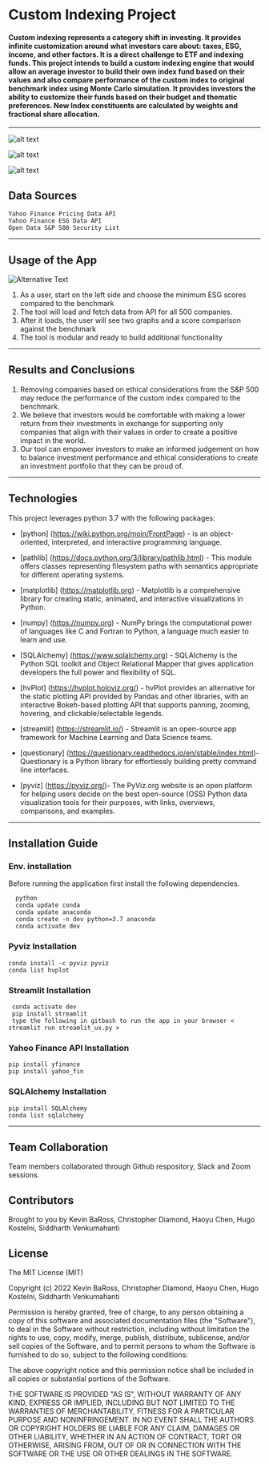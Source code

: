 # Custom Indexing Project

####  Custom indexing represents a category shift in investing. It provides infinite customization around what investors care about: taxes, ESG, income, and other factors. It is a direct challenge to ETF and indexing funds.  This project intends to build a custom indexing engine that would allow an average investor to build their own index fund based on their values and also compare performance of the custom index to original benchmark index using Monte Carlo simulation.  It provides investors the ability to customize their funds based on their budget and thematic preferences.  New Index constituents are calculated by weights and fractional share allocation.

---


![alt text](Image/plot_1.png)

![alt text](Image/plot_2.png)

![alt text](Image/plot_3.png)

## Data Sources

```
Yahoo Finance Pricing Data API
Yahoo Finance ESG Data API
Open Data S&P 500 Security List
```
---
## Usage of the App
![Alternative Text](/images/plot_4.png)

1. As a user, start on the left side and choose the minimum ESG scores compared to the benchmark
2. The tool will load and fetch data from API for all 500 companies.
3. After it loads, the user will see two graphs and a score comparison against the benchmark
4. The tool is modular and ready to build additional functionality
---

## Results and Conclusions 

1. Removing companies based on ethical considerations from the S&P 500 may reduce the performance of the custom index compared to the benchmark. 
2. We believe that investors would be comfortable with making a lower return from their investments in exchange for supporting only companies that align with their values in order to create a positive impact in the world. 
3. Our tool can empower investors to make an informed judgement on how to balance investment performance and ethical considerations to create an investment portfolio that they can be proud of. 

---
## Technologies

This project leverages python 3.7 with the following packages:

* [python] (https://wiki.python.org/moin/FrontPage) - is an object-oriented, interpreted, and interactive programming language.

* [pathlib] (https://docs.python.org/3/library/pathlib.html) - This module offers classes representing filesystem paths with semantics appropriate for different operating systems.

* [matplotlib] (https://matplotlib.org) - Matplotlib is a comprehensive library for creating static, animated, and interactive visualizations in Python.

* [numpy] (https://numpy.org) - NumPy brings the computational power of languages like C and Fortran to Python, a language much easier to learn and use. 

* [SQLAlchemy] (https://www.sqlalchemy.org) - SQLAlchemy is the Python SQL toolkit and Object Relational Mapper that gives application developers the full power and flexibility of SQL.

* [hvPlot] (https://hvplot.holoviz.org/) - hvPlot provides an alternative for the static plotting API provided by Pandas and other libraries, with an interactive Bokeh-based plotting API that supports panning, zooming, hovering, and clickable/selectable legends.

* [streamlit] (https://streamlit.io/) - Streamlit is an open-source app framework for Machine Learning and Data Science teams.

* [questionary] (https://questionary.readthedocs.io/en/stable/index.html)- Questionary is a Python library for effortlessly building pretty command line interfaces.

* [pyviz] (https://pyviz.org/)- The PyViz.org website is an open platform for helping users decide on the best open-source (OSS) Python data visualization tools for their purposes, with links, overviews, comparisons, and examples.

---

## Installation Guide

### Env. installation

Before running the application first install the following dependencies.

```
  python
  conda update conda
  conda update anaconda
  conda create -n dev python=3.7 anaconda
  conda activate dev 
```
### Pyviz Installation

```
conda install -c pyviz pyviz
conda list hvplot
```
### Streamlit Installation
```
 conda activate dev
 pip install streamlit 
 type the following in gitbash to run the app in your browser < streamlit run streamlit_ux.py >
 ```

### Yahoo Finance API Installation
```
pip install yfinance
pip install yahoo_fin
```
### SQLAlchemy Installation
```
pip install SQLAlchemy
conda list sqlalchemy
```
---

## Team Collaboration

Team members collaborated through Github respository, Slack and Zoom sessions. 

## Contributors

Brought to you by Kevin BaRoss, Christopher Diamond, Haoyu Chen, Hugo Kostelni, Siddharth Venkumahanti

## License

The MIT License (MIT)

Copyright (c) 2022 Kevin BaRoss, Christopher Diamond, Haoyu Chen, Hugo Kostelni, Siddharth Venkumahanti

Permission is hereby granted, free of charge, to any person obtaining a copy of this software and associated documentation files (the "Software"), to deal in the Software without restriction, including without limitation the rights to use, copy, modify, merge, publish, distribute, sublicense, and/or sell copies of the Software, and to permit persons to whom the Software is furnished to do so, subject to the following conditions:

The above copyright notice and this permission notice shall be included in all copies or substantial portions of the Software.

THE SOFTWARE IS PROVIDED "AS IS", WITHOUT WARRANTY OF ANY KIND, EXPRESS OR IMPLIED, INCLUDING BUT NOT LIMITED TO THE WARRANTIES OF MERCHANTABILITY, FITNESS FOR A PARTICULAR PURPOSE AND NONINFRINGEMENT. IN NO EVENT SHALL THE AUTHORS OR COPYRIGHT HOLDERS BE LIABLE FOR ANY CLAIM, DAMAGES OR OTHER LIABILITY, WHETHER IN AN ACTION OF CONTRACT, TORT OR OTHERWISE, ARISING FROM, OUT OF OR IN CONNECTION WITH THE SOFTWARE OR THE USE OR OTHER DEALINGS IN THE SOFTWARE.
